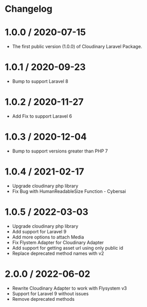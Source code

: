 # Changelog

1.0.0 / 2020-07-15
===================

* The first public version (1.0.0) of Cloudinary Laravel Package.

1.0.1 / 2020-09-23
==================

  * Bump to support Laravel 8
  
1.0.2 / 2020-11-27
==================

  * Add Fix to support Laravel 6
  
 1.0.3 / 2020-12-04
======================

  * Bump to support versions greater than PHP 7

1.0.4 / 2021-02-17
======================

  * Upgrade cloudinary php library
  * Fix Bug with HumanReadableSize Function - Cybersai

1.0.5 / 2022-03-03
======================

  * Upgrade cloudinary php library
  * Add support for Laravel 9
  * Add more options to attach Media
  * Fix Flystem Adapter for Cloudinary Adapter
  * Add support for getting asset url using only public id
  * Replace deprecated method names with v2

2.0.0 / 2022-06-02
======================

  * Rewrite Cloudinary Adapter to work with Flysystem v3
  * Support for Laravel 9 without issues
  * Remove deprecated methods